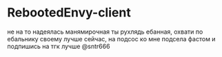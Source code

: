 # RebootedEnvy-client 
не на то надеялась манямирочная ты рухлядь ебанная, охвати по ебальнику своему лучше сейчас, на подсос ко мне подсела фастом и подпишись на тгк лучше @sntr666
